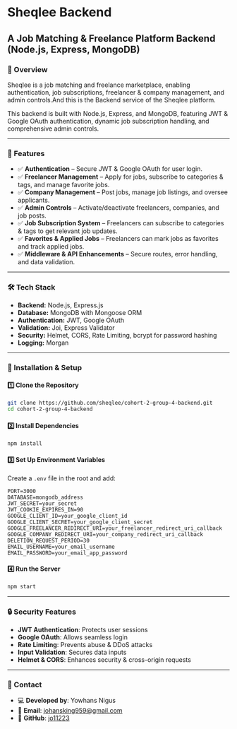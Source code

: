 # Sheqlee Backend

## A Job Matching & Freelance Platform Backend (Node.js, Express, MongoDB)

### 📌 Overview

Sheqlee is a job matching and freelance marketplace, enabling authentication, job subscriptions, freelancer & company management, and admin controls.And this is the Backend service of the Sheqlee platform.

This backend is built with Node.js, Express, and MongoDB, featuring JWT & Google OAuth authentication, dynamic job subscription handling, and comprehensive admin controls.

---

### 📜 Features

- ✅ **Authentication** – Secure JWT & Google OAuth for user login.
- ✅ **Freelancer Management** – Apply for jobs, subscribe to categories & tags, and manage favorite jobs.
- ✅ **Company Management** – Post jobs, manage job listings, and oversee applicants.
- ✅ **Admin Controls** – Activate/deactivate freelancers, companies, and job posts.
- ✅ **Job Subscription System** – Freelancers can subscribe to categories & tags to get relevant job updates.
- ✅ **Favorites & Applied Jobs** – Freelancers can mark jobs as favorites and track applied jobs.
- ✅ **Middleware & API Enhancements** – Secure routes, error handling, and data validation.

---

### 🛠 Tech Stack

- **Backend:** Node.js, Express.js
- **Database:** MongoDB with Mongoose ORM
- **Authentication:** JWT, Google OAuth
- **Validation:** Joi, Express Validator
- **Security:** Helmet, CORS, Rate Limiting, bcrypt for password hashing
- **Logging:** Morgan

---

### 🚀 Installation & Setup

#### 1️⃣ Clone the Repository

```bash
git clone https://github.com/sheqlee/cohort-2-group-4-backend.git
cd cohort-2-group-4-backend
```

#### 2️⃣ Install Dependencies

```bash
npm install
```

#### 3️⃣ Set Up Environment Variables

Create a `.env` file in the root and add:

```env
PORT=3000
DATABASE=mongodb_address
JWT_SECRET=your_secret
JWT_COOKIE_EXPIRES_IN=90
GOOGLE_CLIENT_ID=your_google_client_id
GOOGLE_CLIENT_SECRET=your_google_client_secret
GOOGLE_FREELANCER_REDIRECT_URI=your_freelancer_redirect_uri_callback
GOOGLE_COMPANY_REDIRECT_URI=your_company_redirect_uri_callback
DELETION_REQUEST_PERIOD=30
EMAIL_USERNAME=your_email_username
EMAIL_PASSWORD=your_email_app_password
```

#### 4️⃣ Run the Server

```bash
npm start
```

---

### 🔒 Security Features

- **JWT Authentication**: Protects user sessions
- **Google OAuth**: Allows seamless login
- **Rate Limiting**: Prevents abuse & DDoS attacks
- **Input Validation**: Secures data inputs
- **Helmet & CORS**: Enhances security & cross-origin requests

---

### 📩 Contact

- 💻 **Developed by**: Yowhans Nigus
- 📧 **Email**: johansking959@gmail.com
- 🔗 **GitHub**: [jo11223](https://github.com/jo11223)
